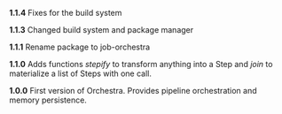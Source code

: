 **1.1.4**
Fixes for the build system

**1.1.3**
Changed build system and package manager

**1.1.1**
Rename package to job-orchestra

**1.1.0**
Adds functions _stepify_ to transform anything into a Step and _join_ to materialize a list of Steps with one call. 

**1.0.0**
First version of Orchestra. Provides pipeline orchestration and memory persistence. 